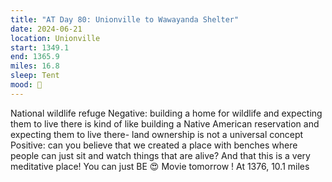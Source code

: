 ```yaml
---
title: "AT Day 80: Unionville to Wawayanda Shelter"
date: 2024-06-21
location: Unionville
start: 1349.1
end: 1365.9
miles: 16.8
sleep: Tent
mood: 🙂
---
```

National wildlife refuge
Negative: building a home for wildlife and expecting them to live there is kind of like building a Native American
reservation and expecting them to live there- land ownership is not a universal concept
Positive: can you believe that we created a place with benches where people can just sit and watch things that
are alive? And that this is a very meditative place! You can just BE 😍
Movie tomorrow ! At 1376, 10.1 miles